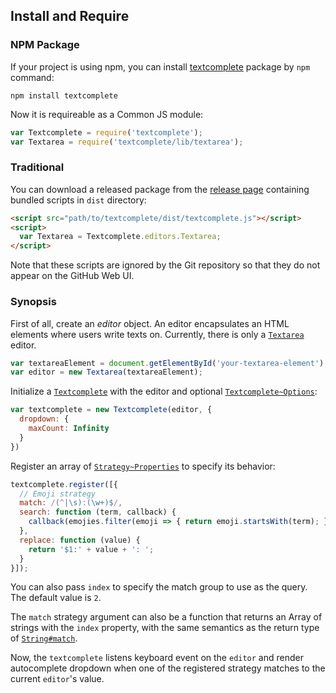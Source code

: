## Install and Require

### NPM Package

If your project is using npm, you can install [textcomplete](https://www.npmjs.com/package/textcomplete) package by `npm` command:

```
npm install textcomplete
```

Now it is requireable as a Common JS module:

```js
var Textcomplete = require('textcomplete');
var Textarea = require('textcomplete/lib/textarea');
```

### Traditional

You can download a released package from the [release page](https://github.com/yuku-t/textcomplete/releases) containing bundled scripts in `dist` directory:

```html
<script src="path/to/textcomplete/dist/textcomplete.js"></script>
<script>
  var Textarea = Textcomplete.editors.Textarea;
</script>
```

Note that these scripts are ignored by the Git repository so that they do not appear on the GitHub Web UI.

### Synopsis

First of all, create an *editor* object. An editor encapsulates an HTML elements where users write texts on. Currently, there is only a [`Textarea`] editor.

```js
var textareaElement = document.getElementById('your-textarea-element')
var editor = new Textarea(textareaElement);
```

Initialize a [`Textcomplete`] with the editor and optional [`Textcomplete~Options`]:

```js
var textcomplete = new Textcomplete(editor, {
  dropdown: {
    maxCount: Infinity
  }
})
```

Register an array of [`Strategy~Properties`] to specify its behavior:

```js
textcomplete.register([{
  // Emoji strategy
  match: /(^|\s):(\w+)$/,
  search: function (term, callback) {
    callback(emojies.filter(emoji => { return emoji.startsWith(term); }));
  },
  replace: function (value) {
    return '$1:' + value + ': ';
  }
}]);
```

You can also pass `index` to specify the match group to use as the query.
The default value is `2`.

The `match` strategy argument can also be a function that returns an
Array of strings with the `index` property, with the same semantics as
the return type of [`String#match`].

Now, the `textcomplete` listens keyboard event on the `editor` and render autocomplete dropdown
when one of the registered strategy matches to the current `editor`'s value.

[`Strategy~Properties`]: api.md#strategyproperties
[`String#match`]: https://developer.mozilla.org/en-US/docs/Web/JavaScript/Reference/Global_Objects/String/match
[`Textarea`]: api.md#textarea
[`Textcomplete`]: api.md#textcomplete
[`Textcomplete~Options`]: api.md#textcompleteoptions
